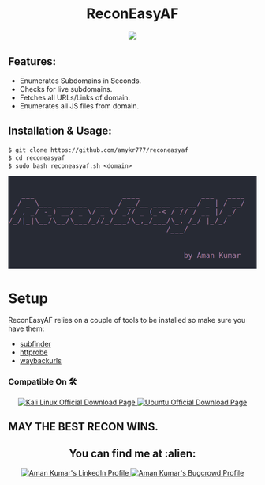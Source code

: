 <h1 align="center">ReconEasyAF</h1>
<div align="center">
<img src="https://forthebadge.com/images/badges/60-percent-of-the-time-works-every-time.svg" >
</div>

## Features:

- Enumerates Subdomains in Seconds.
- Checks for live subdomains.
- Fetches all URLs/Links of domain.
- Enumerates all JS files from domain.

## Installation & Usage:

```
$ git clone https://github.com/amykr777/reconeasyaf
$ cd reconeasyaf
$ sudo bash reconeasyaf.sh <domain>
```
![alt text](https://github.com/amykr777/reconeasyaf/blob/main/recon.png "reconeasyaf")

# Setup
 ReconEasyAF relies on a couple of tools to be installed so make sure you have them:
    
 * [subfinder](https://github.com/projectdiscovery/subfinder)
 * [httprobe](https://github.com/tomnomnom/httprobe)
 * [waybackurls](https://github.com/tomnomnom/waybackurls)
 
### Compatible On 🛠️
<p align="center">

  <a href="http://www.kali.org/downloads/">
    <img src="https://toppng.com/public/uploads/preview/kali-linux-logo-11562915225uyursxhbp6.png" alt="Kali Linux Official Download Page" height="30" width="30">
  </a>

  <a href="https://ubuntu.com/download/desktop">
    <img src="https://1000logos.net/wp-content/uploads/2017/06/Ubuntu-Logo.png" alt="Ubuntu Official Download Page" height="30" width="35">
  </a>
</p>

## MAY THE BEST RECON WINS.
<h2 align="center">You can find me at :alien:</h2>

<p align="center">

  <a href="https://www.linkedin.com/in/aman-kumar777/">
    <img src="https://www.vectorlogo.zone/logos/linkedin/linkedin-icon.svg" alt="Aman Kumar's LinkedIn Profile" height="30" width="30">
  </a>

  <a href="https://bugcrowd.com/Aman_kumar777">
    <img src="https://www.bugcrowd.com/wp-content/uploads/2019/06/Press-Kit-Transparent-Hex-B.png" alt="Aman Kumar's Bugcrowd Profile" height="30" width="40">
  </a>
</p>
